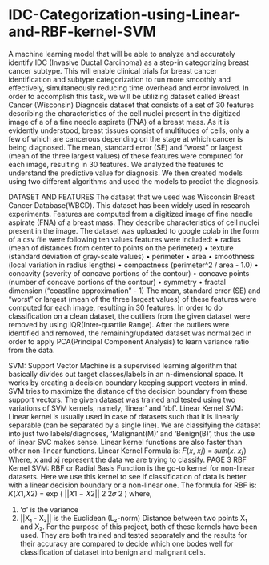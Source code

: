 # IDC-Categorization-using-Linear-and-RBF-kernel-SVM

A machine learning model that will be able to analyze and accurately identify IDC (Invasive Ductal Carcinoma) 
as a step-in categorizing breast cancer subtype. This will enable clinical trials for breast cancer 
identification and subtype categorization to run more smoothly and effectively, simultaneously 
reducing time overhead and error involved. In order to accomplish this task, we will be utilizing 
dataset called Breast Cancer (Wisconsin) Diagnosis dataset that consists of a set of 30 features 
describing the characteristics of the cell nuclei present in the digitized image of a of a fine needle 
aspirate (FNA) of a breast mass. As it is evidently understood, breast tissues consist of multitudes of 
cells, only a few of which are cancerous depending on the stage at which cancer is being diagnosed. 
The mean, standard error (SE) and “worst” or largest (mean of the three largest values) of these 
features were computed for each image, resulting in 30 features. We analyzed the features to 
understand the predictive value for diagnosis. We then created models using two different algorithms 
and used the models to predict the diagnosis.

DATASET AND FEATURES
The dataset that we used was Wisconsin Breast Cancer Database(WBCD). This dataset has been 
widely used in research experiments. Features are computed from a digitized image of fine needle 
aspirate (FNA) of a breast mass. They describe characteristics of cell nuclei present in the image. The 
dataset was uploaded to google colab in the form of a csv file were following ten values features were 
included:
• radius (mean of distances from center to points on the perimeter)
• texture (standard deviation of gray-scale values)
• perimeter
• area
• smoothness (local variation in radius lengths)
• compactness (perimeter^2 / area - 1.0)
• concavity (severity of concave portions of the contour)
• concave points (number of concave portions of the contour)
• symmetry
• fractal dimension (“coastline approximation” - 1)
The mean, standard error (SE) and “worst” or largest (mean of the three largest values) of these 
features were computed for each image, resulting in 30 features.
In order to do classification on a clean dataset, the outliers from the given dataset were removed by 
using IQR(Inter-quartile Range).
After the outliers were identified and removed, the remaining/updated dataset was normalized in 
order to apply PCA(Principal Component Analysis) to learn variance ratio from the data.

SVM:
Support Vector Machine is a supervised learning algorithm that basically divides out target 
classes/labels in an n-dimensional space. It works by creating a decision boundary keeping support 
vectors in mind. SVM tries to maximize the distance of the decision boundary from these support 
vectors. The given dataset was trained and tested using two variations of SVM kernels, namely, ‘linear’ 
and ‘rbf’.
Linear Kernel SVM:
Linear kernel is usually used in case of datasets such that it is linearly separable (can be separated by 
a single line). We are classifying the dataset into just two labels/diagnoses, ‘Malignant(M)’ and 
‘Benign(B)’, thus the use of linear SVC makes sense. Linear kernel functions are also faster than other 
non-linear functions.
Linear Kernel Formula is:
𝐹(𝑥, 𝑥𝑗) = 𝑠𝑢𝑚(𝑥. 𝑥𝑗)
Where, x and xj represent the data we are trying to classify.
PAGE 3
RBF Kernel SVM:
RBF or Radial Basis Function is the go-to kernel for non-linear datasets. Here we use this kernel to see 
if classification of data is better with a linear decision boundary or a non-linear one. 
The formula for RBF is:
𝐾(𝑋1,𝑋2) = exp (
||𝑋1 − 𝑋2||
2
2𝜎
2
)
where,
1. ‘σ’ is the variance 
2. ||X₁ - X₂|| is the Euclidean (L₂-norm) Distance between two points X₁ and X₂.
For the purpose of this project, both of these kernels have been used. They are both trained and tested 
separately and the results for their accuracy are compared to decide which one bodes well for 
classification of dataset into benign and malignant cells.

